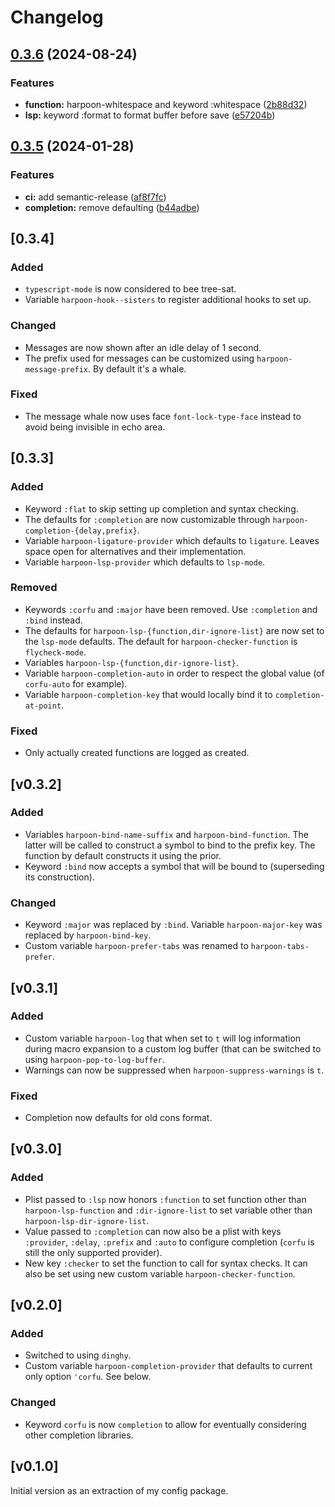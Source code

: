 # Changelog

## [0.3.6](https://github.com/Walheimat/harpoon/compare/v0.3.5...v0.3.6) (2024-08-24)


### Features

* **function:** harpoon-whitespace and keyword :whitespace ([2b88d32](https://github.com/Walheimat/harpoon/commit/2b88d324501ac4393ce617da8a901721a42a482e))
* **lsp:** keyword :format to format buffer before save ([e57204b](https://github.com/Walheimat/harpoon/commit/e57204b9e728121c89a62ff85c2e059ff60f53a3))

## [0.3.5](https://github.com/Walheimat/harpoon/compare/v0.3.4...v0.3.5) (2024-01-28)


### Features

* **ci:** add semantic-release ([af8f7fc](https://github.com/Walheimat/harpoon/commit/af8f7fc53c2fd0dced840cc0b1d3c6adce20e0be))
* **completion:** remove defaulting ([b44adbe](https://github.com/Walheimat/harpoon/commit/b44adbece462713b8cc75b0711b5b00b1d60f897))

## [0.3.4]

### Added

- `typescript-mode` is now considered to bee tree-sat.
- Variable `harpoon-hook--sisters` to register additional hooks to
  set up.

### Changed

- Messages are now shown after an idle delay of 1 second.
- The prefix used for messages can be customized using
  `harpoon-message-prefix`. By default it's a whale.

### Fixed

- The message whale now uses face `font-lock-type-face` instead to
  avoid being invisible in echo area.

## [0.3.3]

### Added

- Keyword `:flat` to skip setting up completion and syntax checking.
- The defaults for `:completion` are now customizable through
  `harpoon-completion-{delay,prefix}`.
- Variable `harpoon-ligature-provider` which defaults to `ligature`.
  Leaves space open for alternatives and their implementation.
- Variable `harpoon-lsp-provider` which defaults to `lsp-mode`.

### Removed

- Keywords `:corfu` and `:major` have been removed. Use `:completion`
  and `:bind` instead.
- The defaults for `harpoon-lsp-{function,dir-ignore-list}` are now
  set to the `lsp-mode` defaults. The default for
  `harpoon-checker-function` is `flycheck-mode`.
- Variables `harpoon-lsp-{function,dir-ignore-list}`.
- Variable `harpoon-completion-auto` in order to respect the global
  value (of `corfu-auto` for example).
- Variable `harpoon-completion-key` that would locally bind it to
  `completion-at-point`.

### Fixed

- Only actually created functions are logged as created.

## [v0.3.2]

### Added

- Variables `harpoon-bind-name-suffix` and `harpoon-bind-function`.
  The latter will be called to construct a symbol to bind to the
  prefix key. The function by default constructs it using the prior.
- Keyword `:bind` now accepts a symbol that will be bound to
  (superseding its construction).

### Changed

- Keyword `:major` was replaced by `:bind`. Variable
  `harpoon-major-key` was replaced by `harpoon-bind-key`.
- Custom variable `harpoon-prefer-tabs` was renamed to
  `harpoon-tabs-prefer`.

## [v0.3.1]

### Added

- Custom variable `harpoon-log` that when set to `t` will log
  information during macro expansion to a custom log buffer (that can
  be switched to using `harpoon-pop-to-log-buffer`.
- Warnings can now be suppressed when `harpoon-suppress-warnings` is
  `t`.

### Fixed

- Completion now defaults for old cons format.

## [v0.3.0]

### Added

- Plist passed to `:lsp` now honors `:function` to set function other
  than `harpoon-lsp-function` and `:dir-ignore-list` to set variable
  other than `harpoon-lsp-dir-ignore-list`.
- Value passed to `:completion` can now also be a plist with keys
  `:provider`, `:delay`, `:prefix` and `:auto` to configure completion
  (`corfu` is still the only supported provider).
- New key `:checker` to set the function to call for syntax checks. It
  can also be set using new custom variable
  `harpoon-checker-function`.

## [v0.2.0]

### Added

- Switched to using `dinghy`.
- Custom variable `harpoon-completion-provider` that defaults to
  current only option `'corfu`. See below.

### Changed

- Keyword `corfu` is now `completion` to allow for eventually
  considering other completion libraries.

## [v0.1.0]

Initial version as an extraction of my config package.
